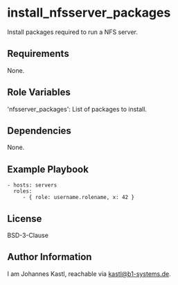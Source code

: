 install_nfsserver_packages
=========

Install packages required to run a NFS server.

Requirements
------------

None.

Role Variables
--------------

'nfsserver_packages': List of packages to install.

Dependencies
------------

None.

Example Playbook
----------------


    - hosts: servers
      roles:
         - { role: username.rolename, x: 42 }

License
-------

BSD-3-Clause

Author Information
------------------

I am Johannes Kastl, reachable via kastl@b1-systems.de.
